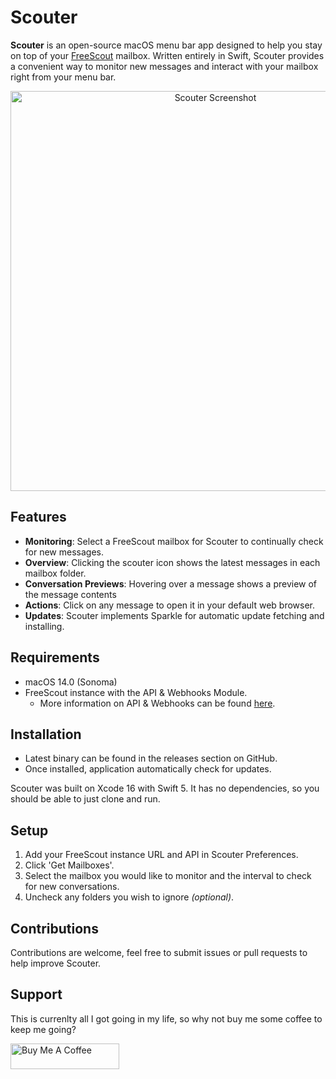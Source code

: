 # Scouter

**Scouter** is an open-source macOS menu bar app designed to help you stay on top of your [FreeScout](https://freescout.net/) mailbox. Written entirely in Swift, Scouter provides a convenient way to monitor new messages and interact with your mailbox right from your menu bar.

<p align="center">
    <img alt="Scouter Screenshot" src="http://www.jonalaniz.com/wp-content/uploads/2024/12/scouter-1.0.9.png" width="640">


## Features
- **Monitoring**: Select a FreeScout mailbox for Scouter to continually check for new messages.
- **Overview**: Clicking the scouter icon shows the latest messages in each mailbox folder.
- **Conversation Previews**: Hovering over a message shows a preview of the message contents
- **Actions**: Click on any message to open it in your default web browser.
- **Updates**: Scouter implements Sparkle for automatic update fetching and installing.

## Requirements
- macOS 14.0 (Sonoma)
- FreeScout instance with the API & Webhooks Module.
  - More information on API & Webhooks can be found [here](https://freescout.net/module/api-webhooks/).

## Installation
- Latest binary can be found in the releases section on GitHub.
- Once installed, application automatically check for updates.

Scouter was built on Xcode 16 with Swift 5. It has no dependencies, so you should be able to just clone and run.

## Setup
1. Add your FreeScout instance URL and API in Scouter Preferences.
2. Click 'Get Mailboxes'.
3. Select the mailbox you would like to monitor and the interval to check for new conversations.
4. Uncheck any folders you wish to ignore *(optional)*.

## Contributions
Contributions are welcome, feel free to submit issues or pull requests to help improve Scouter.

## Support
This is currenlty all I got going in my life, so why not buy me some coffee to keep me going?

<a href="https://www.buymeacoffee.com/jonalaniz" target="_blank"><img src="https://www.buymeacoffee.com/assets/img/custom_images/yellow_img.png" alt="Buy Me A Coffee" height="41" width="174"></a>

